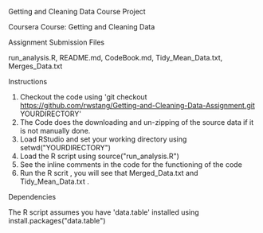 
Getting and Cleaning Data Course Project

Coursera Course: Getting and Cleaning Data

Assignment Submission Files

run_analysis.R, README.md, CodeBook.md, Tidy_Mean_Data.txt, Merges_Data.txt

Instructions

1. Checkout the code using 'git checkout https://github.com/rwstang/Getting-and-Cleaning-Data-Assignment.git  YOURDIRECTORY'
2. The Code does the downloading and un-zipping of the source data if it is not manually done.
3. Load RStudio and set your working directory using setwd("YOURDIRECTORY")
4. Load the R script using source("run_analysis.R")
5. See the inline comments in the code for the functioning of the code
6. Run the R scrit , you will see that Merged_Data.txt and Tidy_Mean_Data.txt . 

Dependencies

The R script assumes you have 'data.table' installed using install.packages("data.table")

